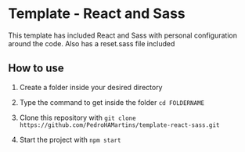 # Template - React and Sass

This template has included React and Sass with personal configuration around the code.
Also has a reset.sass file included

## How to use

1. Create a folder inside your desired directory

2. Type the command to get inside the folder
   `cd FOLDERNAME`

3. Clone this repository with
   `git clone https://github.com/PedroHAMartins/template-react-sass.git`

4. Start the project with
  `npm start`




